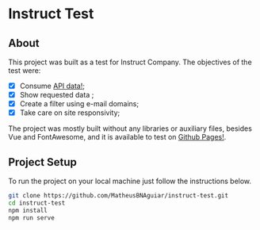 # Instruct Test

## About

This project was built as a test for Instruct Company. The objectives of the test were:

- [x] Consume [API data!](https://jsonplaceholder.typicode.com/users);
- [x] Show requested data ;
- [x] Create a filter using e-mail domains;
- [x] Take care on site responsivity;

The project was mostly built without any libraries or auxiliary files, besides Vue and FontAwesome, and it is available to test on [Github Pages!](https://matheusbnaguiar.github.io/instruct-test/).

## Project Setup

To run the project on your local machine just follow the instructions below.

```bash
git clone https://github.com/MatheusBNAguiar/instruct-test.git
cd instruct-test
npm install
npm run serve
```
